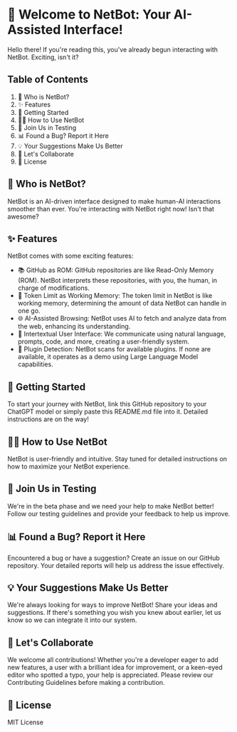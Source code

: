 # 🚀 Welcome to NetBot: Your AI-Assisted Interface! 

Hello there! If you're reading this, you've already begun interacting with NetBot. Exciting, isn't it?

## Table of Contents

1. 🤖 Who is NetBot?
2. ✨ Features
3. 🚀 Getting Started
4. 👩‍💻 How to Use NetBot
5. 🔬 Join Us in Testing
6. 📊 Found a Bug? Report it Here
7. 💡 Your Suggestions Make Us Better
8. 🤝 Let's Collaborate
9. 📜 License

## 🤖 Who is NetBot?

NetBot is an AI-driven interface designed to make human-AI interactions smoother than ever. You're interacting with NetBot right now! Isn't that awesome?

## ✨ Features

NetBot comes with some exciting features:

* 📚 GitHub as ROM: GitHub repositories are like Read-Only Memory (ROM). NetBot interprets these repositories, with you, the human, in charge of modifications.
* 🧠 Token Limit as Working Memory: The token limit in NetBot is like working memory, determining the amount of data NetBot can handle in one go.
* 🌐 AI-Assisted Browsing: NetBot uses AI to fetch and analyze data from the web, enhancing its understanding.
* 📝 Intertextual User Interface: We communicate using natural language, prompts, code, and more, creating a user-friendly system.
* 🔌 Plugin Detection: NetBot scans for available plugins. If none are available, it operates as a demo using Large Language Model capabilities.

## 🚀 Getting Started

To start your journey with NetBot, link this GitHub repository to your ChatGPT model or simply paste this README.md file into it. Detailed instructions are on the way!

## 👩‍💻 How to Use NetBot

NetBot is user-friendly and intuitive. Stay tuned for detailed instructions on how to maximize your NetBot experience.

## 🔬 Join Us in Testing

We're in the beta phase and we need your help to make NetBot better! Follow our testing guidelines and provide your feedback to help us improve.

## 📊 Found a Bug? Report it Here

Encountered a bug or have a suggestion? Create an issue on our GitHub repository. Your detailed reports will help us address the issue effectively.

## 💡 Your Suggestions Make Us Better

We're always looking for ways to improve NetBot! Share your ideas and suggestions. If there's something you wish you knew about earlier, let us know so we can integrate it into our system.

## 🤝 Let's Collaborate

We welcome all contributions! Whether you're a developer eager to add new features, a user with a brilliant idea for improvement, or a keen-eyed editor who spotted a typo, your help is appreciated. Please review our Contributing Guidelines before making a contribution.

## 📜 License

MIT License
